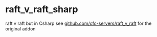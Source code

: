 # raft_v_raft_sharp

raft v raft but in Csharp
see [github.com/cfc-servers/raft_v_raft](github.com/cfc-servers/raft_v_raft) for the original addon
